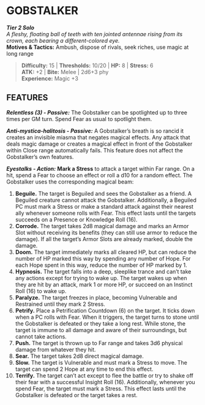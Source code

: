 # GOBSTALKER

***Tier 2 Solo***  
*A fleshy, floating ball of teeth with ten jointed antennae rising from its crown, each bearing a different-colored eye.*  
**Motives & Tactics:** Ambush, dispose of rivals, seek riches, use magic at long range

> **Difficulty:** 15 | **Thresholds:** 10/20 | **HP:** 8 | **Stress:** 6  
> **ATK:** +2 | **Bite:** Melee | 2d6+3 phy  
> **Experience:** Magic +3

## FEATURES

***Relentless (3) - Passive:*** The Gobstalker can be spotlighted up to three times per GM turn. Spend Fear as usual to spotlight them.

***Anti-mystica-halitosis - Passive:*** A Gobstalker’s breath is so rancid it creates an invisible miasma that negates magical effects. Any attack that deals magic damage or creates a magical effect in front of the Gobstalker within Close range automatically fails. This feature does not affect the Gobstalker’s own features.

***Eyestalks - Action:*** **Mark a Stress** to attack a target within Far range. On a hit, spend a Fear to choose an effect or roll a d10 for a random effect. The Gobstalker uses the corresponding magical beam:
1. **Beguile.** The target is Beguiled and sees the Gobstalker as a friend. A Beguiled creature cannot attack the Gobstalker. Additionally, a Beguiled PC must mark a Stress or make a standard attack against their nearest ally whenever someone rolls with Fear. This effect lasts until the targets succeeds on a Presence or Knowledge Roll (16).
2. **Corrode.** The target takes 2d8 magical damage and marks an Armor Slot without receiving its benefits (they can still use armor to reduce the damage). If all the target’s Armor Slots are already marked, double the damage.
3. **Doom.** The target immediately marks all cleared HP, but can reduce the number of HP marked this way by spending any number of Hope. For each Hope spent in this way, reduce the number of HP marked by 1.
4. **Hypnosis.** The target falls into a deep, sleeplike trance and can’t take any actions except for trying to wake up. The target wakes up when they are hit by an attack, mark 1 or more HP, or succeed on an Instinct Roll (16) to wake up.
5. **Paralyze.** The target freezes in place, becoming Vulnerable and Restrained until they mark 2 Stress.
6. **Petrify.** Place a Petrification Countdown (6) on the target. It ticks down when a PC rolls with Fear. When it triggers, the target turns to stone until the Gobstalker is defeated or they take a long rest. While stone, the target is immune to all damage and aware of their surroundings, but cannot take actions.
7. **Push.** The target is thrown up to Far range and takes 3d6 physical damage from whatever they hit.
8. **Sear.** The target takes 2d8 direct magical damage.
9. **Slow.** The target is Vulnerable and must mark a Stress to move. The target can spend 2 Hope at any time to end this effect.
10. **Terrify.** The target can’t act except to flee the battle or try to shake off their fear with a successful Insight Roll (16). Additionally, whenever you spend Fear, the target must mark a Stress. This effect lasts until the Gobstalker is defeated or the target takes a rest.
